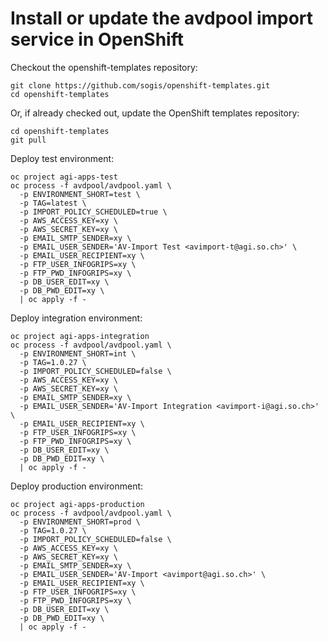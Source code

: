 # Install or update the avdpool import service in OpenShift

Checkout the openshift-templates repository:

```
git clone https://github.com/sogis/openshift-templates.git
cd openshift-templates
```

Or, if already checked out, update the OpenShift templates repository:

```
cd openshift-templates
git pull
```

Deploy test environment:

```
oc project agi-apps-test
oc process -f avdpool/avdpool.yaml \
  -p ENVIRONMENT_SHORT=test \
  -p TAG=latest \
  -p IMPORT_POLICY_SCHEDULED=true \
  -p AWS_ACCESS_KEY=xy \
  -p AWS_SECRET_KEY=xy \
  -p EMAIL_SMTP_SENDER=xy \
  -p EMAIL_USER_SENDER='AV-Import Test <avimport-t@agi.so.ch>' \
  -p EMAIL_USER_RECIPIENT=xy \
  -p FTP_USER_INFOGRIPS=xy \
  -p FTP_PWD_INFOGRIPS=xy \
  -p DB_USER_EDIT=xy \
  -p DB_PWD_EDIT=xy \
  | oc apply -f -
```

Deploy integration environment:

```
oc project agi-apps-integration
oc process -f avdpool/avdpool.yaml \
  -p ENVIRONMENT_SHORT=int \
  -p TAG=1.0.27 \
  -p IMPORT_POLICY_SCHEDULED=false \
  -p AWS_ACCESS_KEY=xy \
  -p AWS_SECRET_KEY=xy \
  -p EMAIL_SMTP_SENDER=xy \
  -p EMAIL_USER_SENDER='AV-Import Integration <avimport-i@agi.so.ch>' \
  -p EMAIL_USER_RECIPIENT=xy \
  -p FTP_USER_INFOGRIPS=xy \
  -p FTP_PWD_INFOGRIPS=xy \
  -p DB_USER_EDIT=xy \
  -p DB_PWD_EDIT=xy \
  | oc apply -f -
```

Deploy production environment:

```
oc project agi-apps-production
oc process -f avdpool/avdpool.yaml \
  -p ENVIRONMENT_SHORT=prod \
  -p TAG=1.0.27 \
  -p IMPORT_POLICY_SCHEDULED=false \
  -p AWS_ACCESS_KEY=xy \
  -p AWS_SECRET_KEY=xy \
  -p EMAIL_SMTP_SENDER=xy \
  -p EMAIL_USER_SENDER='AV-Import <avimport@agi.so.ch>' \
  -p EMAIL_USER_RECIPIENT=xy \
  -p FTP_USER_INFOGRIPS=xy \
  -p FTP_PWD_INFOGRIPS=xy \
  -p DB_USER_EDIT=xy \
  -p DB_PWD_EDIT=xy \
  | oc apply -f -
```
